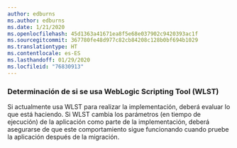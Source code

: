 ```yaml
---
author: edburns
ms.author: edburns
ms.date: 1/21/2020
ms.openlocfilehash: 45d1363a41671ea8f5e68e037902c9420393ac1f
ms.sourcegitcommit: 367780fe48d977c82cb84208c128b0bf694b1029
ms.translationtype: HT
ms.contentlocale: es-ES
ms.lasthandoff: 01/29/2020
ms.locfileid: "76830913"
---
```

### <a name="determine-whether-weblogic-scripting-tool-wlst-is-used"></a>Determinación de si se usa WebLogic Scripting Tool (WLST)

Si actualmente usa WLST para realizar la implementación, deberá evaluar lo que está haciendo. Si WLST cambia los parámetros (en tiempo de ejecución) de la aplicación como parte de la implementación, deberá asegurarse de que este comportamiento sigue funcionando cuando pruebe la aplicación después de la migración.
